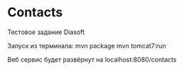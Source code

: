 # Contacts
Тестовое задание Diasoft

Запуск из терминала:
mvn package
mvn tomcat7:run

Веб сервис будет развёрнут на localhost:8080/contacts

